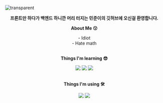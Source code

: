 ![transparent](https://capsule-render.vercel.app/api?type=transparent&fontColor=703ee5&text=MinJun's%20GitHub%20&height=150&fontSize=60&desc=Welcome!&descAlignY=75&descAlign=60)

<p align="center">
    <Strong>프론트만 하다가 백엔드 하니깐 머리 터지는 민준이의 깃허브에 오신걸 환영합니다.</Strong>
</p>

<p align="center">
    <Strong>About Me 😗</Strong><br>
</p>

<p align="center">
    - Idiot<br>
    - Hate math<br>
    <br>
</p>

<p align="center">
    <Strong>Things I'm learning 😎</Strong><br>
</p>

<p align="center">
    <img src="https://img.shields.io/badge/HTML5-E34F26?style=for-the-badge&logo=html5&logoColor=white">
    <img src="https://img.shields.io/badge/css-1572B6?style=for-the-badge&logo=css3&logoColor=white">
    <img src="https://img.shields.io/badge/C-283593?style=for-the-badge&logo=C&logoColor=white">
    <br><br>
</p>

<p align="center">
    <Strong>Things I'm using 🛠️</Strong><br>
</p>

<p align="center">
    <img src="https://img.shields.io/badge/Visual Studio-5C2D91?style=for-the-badge&logo=Visual Studio&logoColor=white">
    <img src="https://img.shields.io/badge/Visual Studio Code-007ACC?style=for-the-badge&logo=Visual Studio Code&logoColor=white">
    <br><br><br>
</p>
